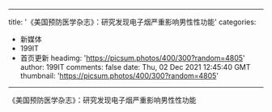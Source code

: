 
---
title: '《美国预防医学杂志》：研究发现电子烟严重影响男性性功能'
categories: 
 - 新媒体
 - 199IT
 - 首页更新
headimg: 'https://picsum.photos/400/300?random=4805'
author: 199IT
comments: false
date: Thu, 02 Dec 2021 12:45:40 GMT
thumbnail: 'https://picsum.photos/400/300?random=4805'
---

<div>   
《美国预防医学杂志》：研究发现电子烟严重影响男性性功能  
</div>
            